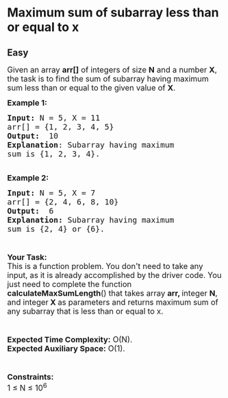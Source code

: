 # Maximum sum of subarray less than or equal to x
## Easy 
<div class="problem-statement">
                <p></p><p><span style="font-size:18px">Given an array <strong>arr[]</strong> of integers of size <strong>N</strong> and a number <strong>X</strong>, the task is to find the sum of subarray having maximum sum less than or equal to the given value of <strong>X</strong>.</span></p>

<p><span style="font-size:18px"><strong>Example 1:</strong></span></p>

<pre style="position: relative;"><span style="font-size:18px"><strong>Input: </strong>N = 5, X = 11
arr[] = {1, 2, 3, 4, 5} 
<strong>Output:</strong>  10
<strong>Explanation</strong>: Subarray having maximum 
sum is {1, 2, 3, 4}.</span><div class="open_grepper_editor" title="Edit &amp; Save To Grepper"></div></pre>

<p><span style="font-size:18px">&nbsp;<br>
<strong>Example 2:</strong></span></p>

<pre style="position: relative;"><span style="font-size:18px"><strong>Input: </strong>N = 5, X = 7
arr[] = {2, 4, 6, 8, 10} 
<strong>Output:</strong> &nbsp;6
<strong>Explanation:</strong> Subarray having maximum 
sum is {2, 4} or {6}.</span><div class="open_grepper_editor" title="Edit &amp; Save To Grepper"></div></pre>

<p>&nbsp;</p>

<p><span style="font-size:18px"><strong>Your Task:</strong><br>
This is a function problem. You don't need to take any input, as it is already accomplished by the driver code. You just need to complete the function <strong>calculateMaxSumLength</strong>() that takes array <strong>arr, </strong>integer <strong>N</strong>, and integer<strong> X&nbsp;</strong>as parameters and returns maximum sum of any subarray that is less than or equal to x.</span></p>

<p>&nbsp;</p>

<p><span style="font-size:18px"><strong>Expected Time Complexity:</strong> O(N).&nbsp;<br>
<strong>Expected Auxiliary Space:</strong> O(1).</span></p>

<p>&nbsp;</p>

<p><span style="font-size:18px"><strong>Constraints:</strong><br>
1 ≤ N ≤ 10<sup>6</sup></span></p>
 <p></p>
            </div>